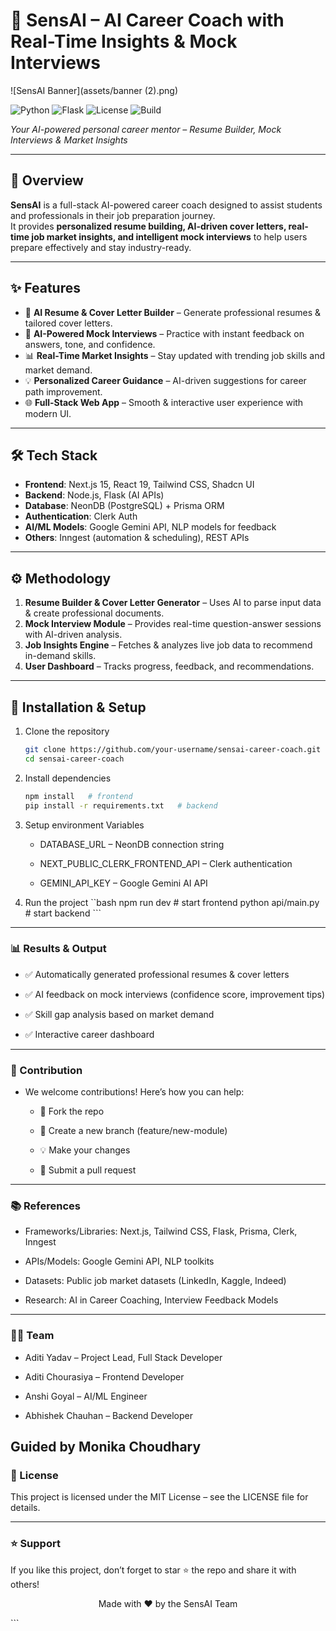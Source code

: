# 🤖 SensAI – AI Career Coach with Real-Time Insights & Mock Interviews

![SensAI Banner](assets/banner (2).png)


![Python](https://img.shields.io/badge/Python-3.13-blue?logo=python&logoColor=white)
![Flask](https://img.shields.io/badge/Flask-1.1-orange?logo=flask&logoColor=white)
![License](https://img.shields.io/badge/License-MIT-green)
![Build](https://img.shields.io/badge/Build-Passing-brightgreen)

*Your AI-powered personal career mentor – Resume Builder, Mock Interviews & Market Insights*

---

## 📌 Overview

**SensAI** is a full-stack AI-powered career coach designed to assist students and professionals in their job preparation journey.  
It provides **personalized resume building, AI-driven cover letters, real-time job market insights, and intelligent mock interviews** to help users prepare effectively and stay industry-ready.

---

## ✨ Features

- 📄 **AI Resume & Cover Letter Builder** – Generate professional resumes & tailored cover letters.
- 🎤 **AI-Powered Mock Interviews** – Practice with instant feedback on answers, tone, and confidence.
- 📊 **Real-Time Market Insights** – Stay updated with trending job skills and market demand.
- 💡 **Personalized Career Guidance** – AI-driven suggestions for career path improvement.
- 🌐 **Full-Stack Web App** – Smooth & interactive user experience with modern UI.

---

## 🛠️ Tech Stack

- **Frontend**: Next.js 15, React 19, Tailwind CSS, Shadcn UI  
- **Backend**: Node.js, Flask (AI APIs)  
- **Database**: NeonDB (PostgreSQL) + Prisma ORM  
- **Authentication**: Clerk Auth  
- **AI/ML Models**: Google Gemini API, NLP models for feedback  
- **Others**: Inngest (automation & scheduling), REST APIs

---

## ⚙️ Methodology

1. **Resume Builder & Cover Letter Generator** – Uses AI to parse input data & create professional documents.  
2. **Mock Interview Module** – Provides real-time question-answer sessions with AI-driven analysis.  
3. **Job Insights Engine** – Fetches & analyzes live job data to recommend in-demand skills.  
4. **User Dashboard** – Tracks progress, feedback, and recommendations.  

---

## 🚀 Installation & Setup

1. Clone the repository  
   ```bash
   git clone https://github.com/your-username/sensai-career-coach.git
   cd sensai-career-coach
   ```

2. Install dependencies
   
    ```bash
    npm install   # frontend
    pip install -r requirements.txt   # backend

    ```
3. Setup environment Variables

   - DATABASE_URL – NeonDB connection string

   - NEXT_PUBLIC_CLERK_FRONTEND_API – Clerk authentication

   - GEMINI_API_KEY – Google Gemini AI API
     
 4.  Run the project
    ``bash
      npm run dev   # start frontend
      python api/main.py   # start backend
    ```

---
### 📊 Results & Output

   - ✅ Automatically generated professional resumes & cover letters

   - ✅ AI feedback on mock interviews (confidence score, improvement tips)

   - ✅ Skill gap analysis based on market demand

   - ✅ Interactive career dashboard

---
### 🤝 Contribution
- We welcome contributions! Here’s how you can help:

   - 🍴 Fork the repo

   - 🌱 Create a new branch (feature/new-module)

   - 💡 Make your changes

   - 📩 Submit a pull request

---
### 📚 References
- Frameworks/Libraries: Next.js, Tailwind CSS, Flask, Prisma, Clerk, Inngest

- APIs/Models: Google Gemini API, NLP toolkits

- Datasets: Public job market datasets (LinkedIn, Kaggle, Indeed)

- Research: AI in Career Coaching, Interview Feedback Models
---
### 👩‍💻 Team
- Aditi Yadav – Project Lead, Full Stack Developer

- Aditi Chourasiya – Frontend Developer

- Anshi Goyal – AI/ML Engineer

- Abhishek Chauhan – Backend Developer

Guided by Monika Choudhary
---
### 📜 License

This project is licensed under the MIT License – see the LICENSE file for details.

---
### ⭐ Support
If you like this project, don’t forget to star ⭐ the repo and share it with others!

<p align="center"> Made with ❤️ by the SensAI Team </p> ```
